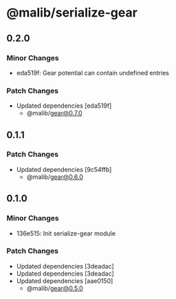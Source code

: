 # @malib/serialize-gear

## 0.2.0

### Minor Changes

- eda519f: Gear potential can contain undefined entries

### Patch Changes

- Updated dependencies [eda519f]
  - @malib/gear@0.7.0

## 0.1.1

### Patch Changes

- Updated dependencies [9c54ffb]
  - @malib/gear@0.6.0

## 0.1.0

### Minor Changes

- 136e515: Init serialize-gear module

### Patch Changes

- Updated dependencies [3deadac]
- Updated dependencies [3deadac]
- Updated dependencies [aae0150]
  - @malib/gear@0.5.0
